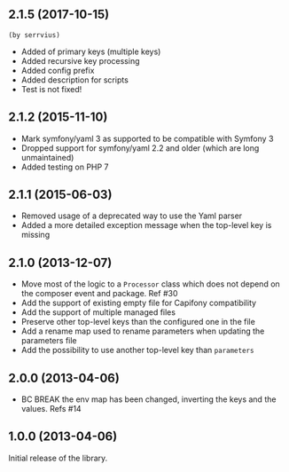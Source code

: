 ## 2.1.5 (2017-10-15) 
 `(by serrvius)`
* Added of primary keys (multiple keys)
* Added recursive key processing 
* Added config prefix
* Added description for scripts
* Test is not fixed!

## 2.1.2 (2015-11-10)

* Mark symfony/yaml 3 as supported to be compatible with Symfony 3
* Dropped support for symfony/yaml 2.2 and older (which are long unmaintained)
* Added testing on PHP 7

## 2.1.1 (2015-06-03)

* Removed usage of a deprecated way to use the Yaml parser
* Added a more detailed exception message when the top-level key is missing

## 2.1.0 (2013-12-07)

* Move most of the logic to a ``Processor`` class which does not depend on the composer event and package. Ref #30
* Add the support of existing empty file for Capifony compatibility
* Add the support of multiple managed files
* Preserve other top-level keys than the configured one in the file
* Add a rename map used to rename parameters when updating the parameters file
* Add the possibility to use another top-level key than ``parameters``

## 2.0.0 (2013-04-06)

* BC BREAK the env map has been changed, inverting the keys and the values. Refs #14

## 1.0.0 (2013-04-06)

Initial release of the library.
